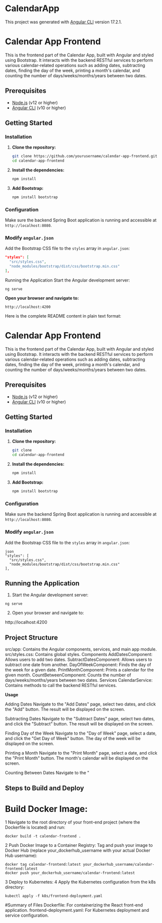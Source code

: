 # CalendarApp

This project was generated with [Angular CLI](https://github.com/angular/angular-cli) version 17.2.1.
# Calendar App Frontend

This is the frontend part of the Calendar App, built with Angular and styled using Bootstrap. It interacts with the backend RESTful services to perform various calendar-related operations such as adding dates, subtracting dates, finding the day of the week, printing a month's calendar, and counting the number of days/weeks/months/years between two dates.

## Prerequisites

- [Node.js](https://nodejs.org/) (v12 or higher)
- [Angular CLI](https://angular.io/cli) (v10 or higher)

## Getting Started

### Installation

1. **Clone the repository:**

    ```sh
    git clone https://github.com/yourusername/calendar-app-frontend.git
    cd calendar-app-frontend
    ```

2. **Install the dependencies:**

    ```sh
    npm install
    ```

3. **Add Bootstrap:**

    ```sh
    npm install bootstrap
    ```

### Configuration

Make sure the backend Spring Boot application is running and accessible at `http://localhost:8080`.

### Modify `angular.json`

Add the Bootstrap CSS file to the `styles` array in `angular.json`:

```json
"styles": [
  "src/styles.css",
  "node_modules/bootstrap/dist/css/bootstrap.min.css"
],
```
Running the Application
Start the Angular development server:

```
ng serve

```
**Open your browser and navigate to:**

```
http://localhost:4200

```


Here is the complete README content in plain text format:


# Calendar App Frontend

This is the frontend part of the Calendar App, built with Angular and styled using Bootstrap. It interacts with the backend RESTful services to perform various calendar-related operations such as adding dates, subtracting dates, finding the day of the week, printing a month's calendar, and counting the number of days/weeks/months/years between two dates.

## Prerequisites

- [Node.js](https://nodejs.org/) (v12 or higher)
- [Angular CLI](https://angular.io/cli) (v10 or higher)

## Getting Started

### Installation

1. **Clone the repository:**

    ```sh
    git clone 
    cd calendar-app-frontend
    ```

2. **Install the dependencies:**

    ```sh
    npm install
    ```

3. **Add Bootstrap:**

    ```sh
    npm install bootstrap
    ```

### Configuration

Make sure the backend Spring Boot application is running and accessible at `http://localhost:8080`.

### Modify `angular.json`

Add the Bootstrap CSS file to the `styles` array in `angular.json`:

```
json
"styles": [
  "src/styles.css",
  "node_modules/bootstrap/dist/css/bootstrap.min.css"
],
```
## Running the Application

1. Start the Angular development server:

```
ng serve
````

2. Open your browser and navigate to:


http://localhost:4200

## Project Structure

src/app: Contains the Angular components, services, and main app module.
src/styles.css: Contains global styles.
Components
AddDatesComponent: Allows users to add two dates.
SubtractDatesComponent: Allows users to subtract one date from another.
DayOfWeekComponent: Finds the day of the week for a given date.
PrintMonthComponent: Prints a calendar for the given month.
CountBetweenComponent: Counts the number of days/weeks/months/years between two dates.
Services
CalendarService: Contains methods to call the backend RESTful services.

**Usage**

Adding Dates
Navigate to the "Add Dates" page, select two dates, and click the "Add" button. The result will be displayed on the screen.

Subtracting Dates
Navigate to the "Subtract Dates" page, select two dates, and click the "Subtract" button. The result will be displayed on the screen.

Finding Day of the Week
Navigate to the "Day of Week" page, select a date, and click the "Get Day of Week" button. The day of the week will be displayed on the screen.

Printing a Month
Navigate to the "Print Month" page, select a date, and click the "Print Month" button. The month's calendar will be displayed on the screen.

Counting Between Dates
Navigate to the "


## Steps to Build and Deploy
# Build Docker Image:
1 Navigate to the root directory of your front-end project (where the Dockerfile is located) and run:

```
docker build -t calendar-frontend .
```
2 Push Docker Image to a Container Registry:
Tag and push your image to Docker Hub (replace your_dockerhub_username with your actual Docker Hub username):

```
docker tag calendar-frontend:latest your_dockerhub_username/calendar-frontend:latest
docker push your_dockerhub_username/calendar-frontend:latest
```
3 Deploy to Kubernetes:
4 Apply the Kubernetes configuration from the k8s directory:

```
kubectl apply -f k8s/frontend-deployment.yaml
```
#Summary of Files
Dockerfile: For containerizing the React front-end application.
frontend-deployment.yaml: For Kubernetes deployment and service configuration.

